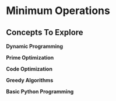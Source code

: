 # Minimum Operations

## Concepts To Explore
**Dynamic Programming**

**Prime Optimization**

**Code Optimization**

**Greedy Algorithms**

**Basic Python Programming**
